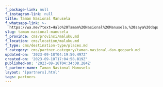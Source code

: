 ```yaml
---
f_package-link: null
f_instagram-link: null
title: Taman Nasional Manusela
f_whatsapp-link: >-
  https://wa.me/?text=Halo%20Taman%20Nasional%20Manusela,%20saya%20dapat%20info%20dari%20@loocale.id%20dan%20punya%20pertanyaan
slug: taman-nasional-manusela
f_province: cms/provinsi/maluku.md
f_location: cms/location/maluku.md
f_type: cms/destination-type/places.md
f_category: cms/partner-category/taman-nasional-dan-geopark.md
updated-on: '2023-09-18T04:19:50.497Z'
created-on: '2023-09-10T17:04:58.819Z'
published-on: '2023-09-18T04:34:08.284Z'
f_partner-name: Taman Nasional Manusela
layout: '[partners].html'
tags: partners
---
```



